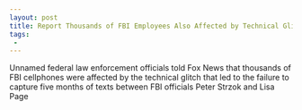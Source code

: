 ```yaml
---
layout: post
title: Report Thousands of FBI Employees Also Affected by Technical Glitch
tags:
 -
---
```

Unnamed federal law enforcement officials told Fox News that thousands of FBI cellphones were affected by the technical glitch that led to the failure to capture five months of texts between FBI officials Peter Strzok and Lisa Page
